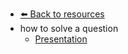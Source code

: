 - [⬅️ Back to resources](../README.md)
- how to solve a question
  - [Presentation](./Presentation.md "Presentation")

